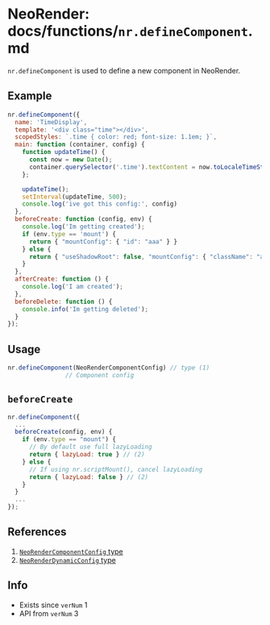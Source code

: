 # NeoRender: docs/functions/`nr.defineComponent`.md

`nr.defineComponent` is used to define a new component in NeoRender.

## Example
```js
nr.defineComponent({
  name: 'TimeDisplay',
  template: '<div class="time"></div>',
  scopedStyles: `.time { color: red; font-size: 1.1em; }`,
  main: function (container, config) {
    function updateTime() {
      const now = new Date();
      container.querySelector('.time').textContent = now.toLocaleTimeString();
    };

    updateTime();
    setInterval(updateTime, 500);
    console.log('ive got this config:', config)
  },
  beforeCreate: function (config, env) {
    console.log('Im getting created');
    if (env.type == 'mount') {
      return { "mountConfig": { "id": "aaa" } }
    } else {
      return { "useShadowRoot": false, "mountConfig": { "className": "aaa" } }
    }
  },
  afterCreate: function () {
    console.log('I am created');
  },
  beforeDelete: function () {
    console.info('Im getting deleted');
  }
});
```

## Usage
```ts
nr.defineComponent(NeoRenderComponentConfig) // type (1)
                // Component config
```

## `beforeCreate`
```js
nr.defineComponent({
  ...
  beforeCreate(config, env) {
    if (env.type == "mount") {
      // By default use full lazyLoading
      return { lazyLoad: true } // (2)
    } else {
      // If using nr.scriptMount(), cancel lazyLoading
      return { lazyLoad: false } // (2)
    }
  }
  ...
});
```

## References
1. [`NeoRenderComponentConfig` type](../types/NeoRenderComponentConfig.md)
2. [`NeoRenderDynamicConfig` type](../types/NeoRenderDynamicConfig.md)

## Info
- Exists since `verNum` 1
- API from `verNum` 3